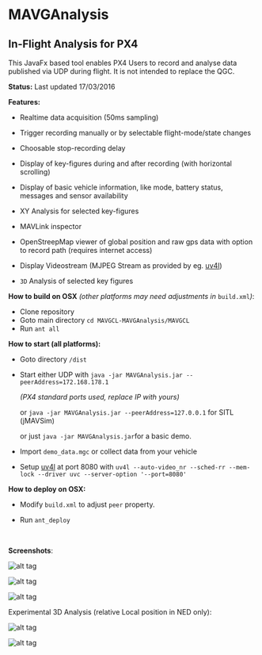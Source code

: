 # MAVGAnalysis

## In-Flight Analysis for PX4

This JavaFx based tool enables PX4 Users to record and analyse data published via UDP during flight. It is not intended to replace the QGC.

**Status:** Last updated 17/03/2016 

**Features:**

- Realtime data acquisition (50ms sampling)
- Trigger recording manually or by selectable flight-mode/state changes
- Choosable stop-recording delay
- Display of  key-figures during and after recording (with horizontal scrolling)
- Display of basic vehicle information, like mode, battery status, messages and sensor availability
- XY Analysis for selected key-figures
- MAVLink inspector
- OpenStreepMap viewer of global position and raw gps data with option to record path (requires internet access)
- Display Videostream (MJPEG Stream as provided by eg. [uv4l](http://www.linux-projects.org/modules/sections/index.php?op=viewarticle&artid=14))


- `3D` Analysis of selected key figures

**How to build on OSX** *(other platforms may need adjustments in* `build.xml`*)*:

- Clone repository
- Goto main directory  `cd MAVGCL-MAVGAnalysis/MAVGCL`
- Run `ant all`

**How to start (all platforms):**

- Goto directory `/dist`

- Start either UDP with `java -jar MAVGAnalysis.jar --peerAddress=172.168.178.1`

   *(PX4 standard ports used, replace IP with yours)*

  or `java -jar MAVGAnalysis.jar --peerAddress=127.0.0.1` for SITL (jMAVSim)

  or just `java -jar MAVGAnalysis.jar`for a basic demo.
- Import `demo_data.mgc` or collect data from your vehicle
- Setup  [uv4l](http://www.linux-projects.org/modules/sections/index.php?op=viewarticle&artid=14) at port 8080 with `uv4l --auto-video_nr --sched-rr --mem-lock --driver uvc --server-option '--port=8080'`

**How to deploy on OSX:**

- Modify `build.xml` to adjust  `peer` property.

- Run `ant_deploy`

  ​

**Screenshots**:

![alt tag](https://raw.github.com/ecmnet/MAVGCL/master/MAVGCL/screenshot1.png)

![alt tag](https://raw.github.com/ecmnet/MAVGCL/master/MAVGCL/screenshot2.png)

![alt tag](https://raw.github.com/ecmnet/MAVGCL/master/MAVGCL/screenshot3.png)

Experimental 3D Analysis (relative Local position in NED only):

![alt tag](https://raw.github.com/ecmnet/MAVGCL/master/MAVGCL/screenshot4.png)

![alt tag](https://raw.github.com/ecmnet/MAVGCL/master/MAVGCL/screenshot5.png)
